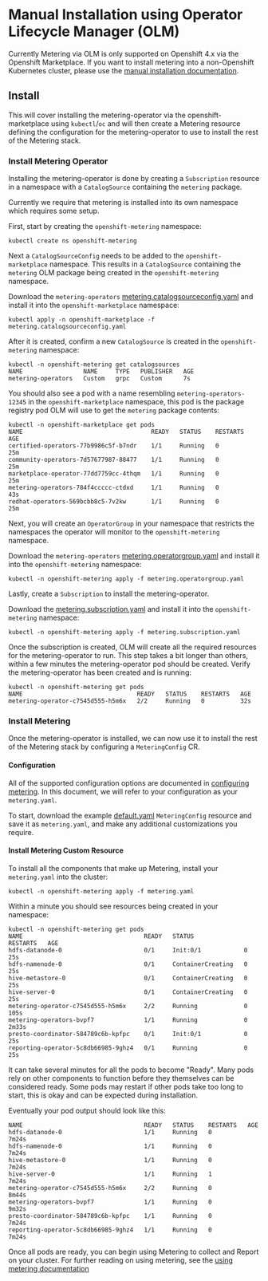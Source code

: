 # Manual Installation using Operator Lifecycle Manager (OLM)

Currently Metering via OLM is only supported on Openshift 4.x via the Openshift Marketplace.
If you want to install metering into a non-Openshift Kubernetes cluster, please use the [manual installation documentation][manual-install].

## Install

This will cover installing the metering-operator via the openshift-marketplace using `kubectl`/`oc` and will then create a Metering resource defining the configuration for the metering-operator to use to install the rest of the Metering stack.

### Install Metering Operator

Installing the metering-operator is done by creating a `Subscription` resource in a namespace with a `CatalogSource` containing the `metering` package.

Currently we require that metering is installed into its own namespace which requires some setup.

First, start by creating the `openshift-metering` namespace:

```
kubectl create ns openshift-metering
```

Next a `CatalogSourceConfig` needs to be added to the `openshift-marketplace` namespace.
This results in a `CatalogSource` containing the `metering` OLM package being created in the `openshift-metering` namespace.

Download the `metering-operators` [metering.catalogsourceconfig.yaml][metering-catalogsourceconfig] and install it into the `openshift-marketplace` namespace:

```
kubectl apply -n openshift-marketplace -f metering.catalogsourceconfig.yaml
```

After it is created, confirm a new `CatalogSource` is created in the `openshift-metering` namespace:

```
kubectl -n openshift-metering get catalogsources
NAME                 NAME     TYPE   PUBLISHER   AGE
metering-operators   Custom   grpc   Custom      7s
```

You should also see a pod with a name resembling `metering-operators-12345` in the `openshift-marketplace` namespace, this pod is the package registry pod OLM will use to get the `metering` package contents:

```
kubectl -n openshift-marketplace get pods
NAME                                    READY   STATUS    RESTARTS   AGE
certified-operators-77b9986c5f-b7ndr    1/1     Running   0          25m
community-operators-7d57677987-88477    1/1     Running   0          25m
marketplace-operator-77dd7759cc-4thqm   1/1     Running   0          25m
metering-operators-784f4ccccc-ctdxd     1/1     Running   0          43s
redhat-operators-569bcbb8c5-7v2kw       1/1     Running   0          25m
```

Next, you will create an `OperatorGroup` in your namespace that restricts the namespaces the operator will monitor to the `openshift-metering` namespace.

Download the `metering-operators` [metering.operatorgroup.yaml][metering-operatorgroup] and install it into the `openshift-metering` namespace:

```
kubectl -n openshift-metering apply -f metering.operatorgroup.yaml
```

Lastly, create a `Subscription` to install the metering-operator.

Download the [metering.subscription.yaml][metering-subscription] and install it into the `openshift-metering` namespace:


```
kubectl -n openshift-metering apply -f metering.subscription.yaml
```

Once the subscription is created, OLM will create all the required resources for the metering-operator to run.
This step takes a bit longer than others, within a few minutes the metering-operator pod should be created.
Verify the metering-operator has been created and is running:

```
kubectl -n openshift-metering get pods
NAME                                READY   STATUS    RESTARTS   AGE
metering-operator-c7545d555-h5m6x   2/2     Running   0          32s
```

### Install Metering

Once the metering-operator is installed, we can now use it to install the rest of the Metering stack by configuring a `MeteringConfig` CR.

#### Configuration

All of the supported configuration options are documented in [configuring metering][configuring-metering].
In this document, we will refer to your configuration as your `metering.yaml`.

To start, download the example [default.yaml][default-config] `MeteringConfig` resource and save it as `metering.yaml`, and make any additional customizations you require.

#### Install Metering Custom Resource

To install all the components that make up Metering, install your `metering.yaml` into the cluster:

```
kubectl -n openshift-metering apply -f metering.yaml
```

Within a minute you should see resources being created in your namespace:

```
kubectl -n openshift-metering get pods
NAME                                  READY   STATUS              RESTARTS   AGE
hdfs-datanode-0                       0/1     Init:0/1            0          25s
hdfs-namenode-0                       0/1     ContainerCreating   0          25s
hive-metastore-0                      0/1     ContainerCreating   0          25s
hive-server-0                         0/1     ContainerCreating   0          25s
metering-operator-c7545d555-h5m6x     2/2     Running             0          105s
metering-operators-bvpf7              1/1     Running             0          2m33s
presto-coordinator-584789c6b-kpfpc    0/1     Init:0/1            0          25s
reporting-operator-5c8db66985-9ghz4   0/1     Running             0          25s
```

It can take several minutes for all the pods to become "Ready".
Many pods rely on other components to function before they themselves can be considered ready.
Some pods may restart if other pods take too long to start, this is okay and can be expected during installation.

Eventually your pod output should look like this:

```
NAME                                  READY   STATUS    RESTARTS   AGE
hdfs-datanode-0                       1/1     Running   0          7m24s
hdfs-namenode-0                       1/1     Running   0          7m24s
hive-metastore-0                      1/1     Running   0          7m24s
hive-server-0                         1/1     Running   1          7m24s
metering-operator-c7545d555-h5m6x     2/2     Running   0          8m44s
metering-operators-bvpf7              1/1     Running   0          9m32s
presto-coordinator-584789c6b-kpfpc    1/1     Running   0          7m24s
reporting-operator-5c8db66985-9ghz4   1/1     Running   0          7m24s
```

Once all pods are ready, you can begin using Metering to collect and Report on your cluster.
For further reading on using metering, see the [using metering documentation][using-metering]

[manual-install]: manual-install.md
[metering-catalogsourceconfig]: ../manifests/deploy/openshift/olm/metering.catalogsourceconfig.yaml
[metering-operatorgroup]: ../manifests/deploy/openshift/olm/metering.operatorgroup.yaml
[metering-subscription]: ../manifests/deploy/openshift/olm/metering.subscription.yaml
[configuring-metering]: metering-config.md
[default-config]: ../manifests/metering-config/default.yaml
[using-metering]: using-metering.md
